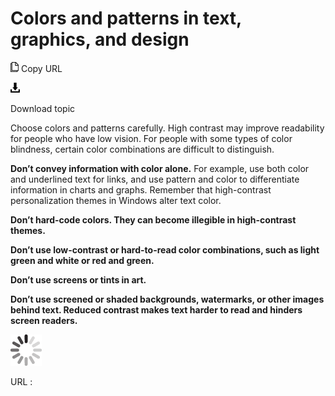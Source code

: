 ﻿# Colors and patterns in text, graphics, and design

![Copy URL](media/colors-patterns-text-graphics-design/Copy.png)
Copy URL

![Download](media/colors-patterns-text-graphics-design/Download.png)

Download topic

Choose
colors and patterns carefully. High contrast may improve
readability for people who have low vision. For people with some types
of color blindness, certain color combinations are difficult to
distinguish. 

**Don’t convey information with color alone.** 
For example, use both color and underlined text for links, and use
pattern and color to differentiate information in charts
and graphs. Remember that high-contrast personalization themes
in Windows alter text color. 

**Don’t hard-code colors. They can become illegible in high-contrast themes.**

**Don’t use low-contrast or hard-to-read color combinations, such as light green and white or red and green.**

**Don’t use screens or tints in art.**

**Don’t use screened or shaded backgrounds, watermarks, or other images behind text. Reduced contrast makes text harder to read and hinders screen readers.**

![In progress](media/colors-patterns-text-graphics-design/activity-large.gif)

URL :
